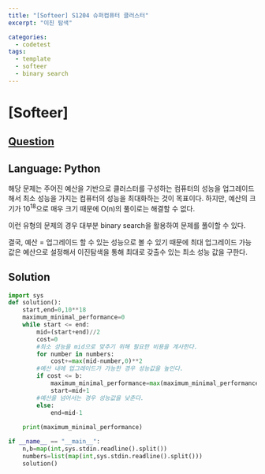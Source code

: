 ```yaml
---
title: "[Softeer] S1204 슈퍼컴퓨터 클러스터"
excerpt: "이진 탐색"

categories:
  - codetest
tags:
  - template
  - softeer
  - binary search
---
```

# [Softeer]
## [Question](https://softeer.ai/practice/info.do?idx=1&eid=1204)
## Language: Python

해당 문제는 주어진 예산을 기반으로 클러스터를 구성하는 컴퓨터의 성능을 업그레이드 해서 최소 성능을 가지는 컴퓨터의 성능을 최대화하는 것이 목표이다.
하지만, 예산의 크기가 10<sup>18</sup>으로 매우 크기 때문에 O(n)의 풀이로는 해결할 수 없다.

이런 유형의 문제의 경우 대부분 binary search을 활용하여 문제를 풀이할 수 있다.

결국, 예산 = 업그레이드 할 수 있는 성능으로 볼 수 있기 때문에 최대 업그레이드 가능 값은 예산으로 설정해서 이진탐색을 통해 최대로 갖출수 있는 최소 성능 값을 구한다.


## Solution

```python
import sys
def solution():
    start,end=0,10**18
    maximum_minimal_performance=0
    while start <= end:
        mid=(start+end)//2
        cost=0
        #최소 성능을 mid으로 맞추기 위해 필요한 비용을 계사한다.
        for number in numbers:
            cost+=max(mid-number,0)**2
        #예산 내에 업그레이드가 가능한 경우 성능값을 높인다.
        if cost <= b:
            maximum_minimal_performance=max(maximum_minimal_performance,mid)
            start=mid+1
        #예산을 넘어서는 경우 성능값을 낮춘다.
        else:
            end=mid-1
    
    print(maximum_minimal_performance)

if __name__ == "__main__":
    n,b=map(int,sys.stdin.readline().split())
    numbers=list(map(int,sys.stdin.readline().split()))
    solution()
```